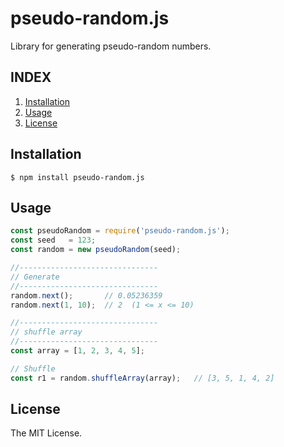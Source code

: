 # pseudo-random.js
Library for generating pseudo-random numbers.

## INDEX
1. [Installation](#installation)
1. [Usage](#usage)
1. [License](#license)

## Installation
```
$ npm install pseudo-random.js
```

## Usage
```javascript
const pseudoRandom = require('pseudo-random.js');
const seed   = 123;
const random = new pseudoRandom(seed);

//-------------------------------
// Generate
//-------------------------------
random.next();       // 0.05236359
random.next(1, 10);  // 2  (1 <= x <= 10)

//-------------------------------
// shuffle array
//-------------------------------
const array = [1, 2, 3, 4, 5];

// Shuffle
const r1 = random.shuffleArray(array);   // [3, 5, 1, 4, 2]
```

## License
The MIT License.